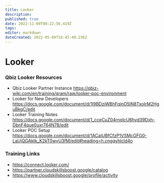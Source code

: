 ```yaml
---
title: Looker
description: 
published: true
date: 2022-11-09T00:22:56.419Z
tags: 
editor: markdown
dateCreated: 2022-05-09T16:45:40.236Z
---
```


# Looker
### Qbiz Looker Resources
- Qbiz Looker Partner Instance https://qbiz-wiki.com/en/training/qram/raw/looker-poc-environment
- Looker for New Developers https://docs.google.com/document/d/1l9BDziWBhFqinO5IN8TxoIrM2HguBkgC/edit
- Looker Training Notes https://docs.google.com/document/d/1_cceCuZ04rnqIcU6hyd39Dxh-DbnF4que0uxr764N78/edit  
- Looker POC Setup https://docs.google.com/document/d/1ACaiUBfCfzP1VSMcGFG0-LaUjQGAktk_K2kT0wyU3fM/edit#heading=h.cngqyhlcld4o


### Training Links
- https://connect.looker.com/
- https://partner.cloudskillsboost.google/catalog
- https://www.cloudskillsboost.google/profile/activity

